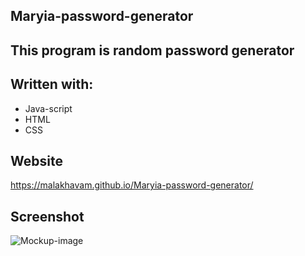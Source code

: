 ## Maryia-password-generator

## This program is random password generator

## Written with:

* Java-script
* HTML
* CSS

## Website

https://malakhavam.github.io/Maryia-password-generator/

## Screenshot

![Mockup-image](assets/malakhavam.github.io_Maryia-password-generator_)
